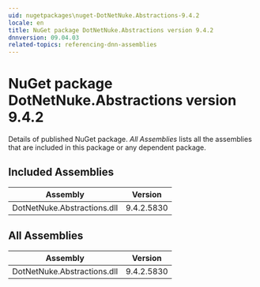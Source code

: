```yaml
---
uid: nugetpackages\nuget-DotNetNuke.Abstractions-9.4.2
locale: en
title: NuGet package DotNetNuke.Abstractions version 9.4.2
dnnversion: 09.04.03
related-topics: referencing-dnn-assemblies
---
```


# NuGet package DotNetNuke.Abstractions version 9.4.2
Details of published NuGet package.
*All Assemblies* lists all the assemblies that are included in this package or any dependent package.

## Included Assemblies

|Assembly|Version|
|---|---|
|DotNetNuke.Abstractions.dll|9.4.2.5830|

## All Assemblies

|Assembly|Version|
|---|---|
|DotNetNuke.Abstractions.dll|9.4.2.5830|

